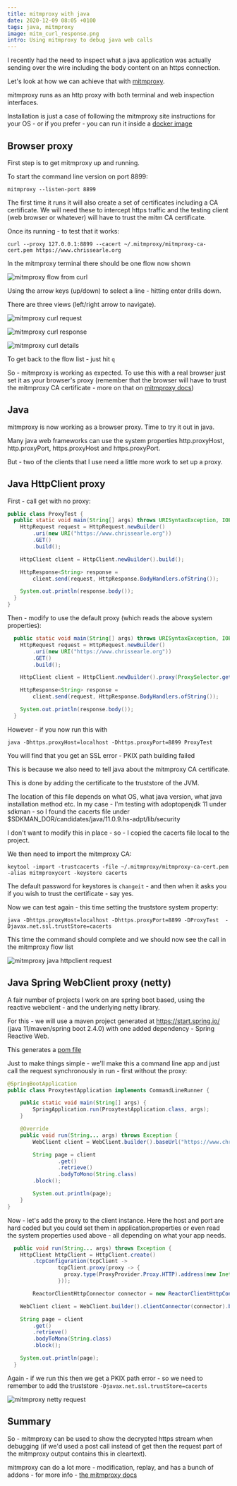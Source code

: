 ```yaml
---
title: mitmproxy with java
date: 2020-12-09 08:05 +0100
tags: java, mitmproxy
image: mitm_curl_response.png
intro: Using mitmproxy to debug java web calls
---
```


I recently had the need to inspect what a java application was actually sending over the wire including the body content on an https connection.

Let's look at how we can achieve that with [mitmproxy](https://mitmproxy.org/).

mitmproxy runs as an http proxy with both terminal and web inspection interfaces.

Installation is just a case of following the mitmproxy site instructions for your OS - or if you prefer - you can run it inside a [docker image](https://hub.docker.com/r/mitmproxy/mitmproxy)

## Browser proxy

First step is to get mitmproxy up and running.

To start the command line version on port 8899:

```shell
mitmproxy --listen-port 8899
```

The first time it runs it will also create a set of certificates including a CA certificate. We will need these to intercept https traffic and the testing client (web browser or whatever) will have to trust the mitm CA certificate.

Once its running - to test that it works:

```shell
curl --proxy 127.0.0.1:8899 --cacert ~/.mitmproxy/mitmproxy-ca-cert.pem https://www.chrissearle.org
```

In the mitmproxy terminal there should be one flow now shown

![mitmproxy flow from curl](/images/posts/2020/12/mitm_curl_flow.png)

Using the arrow keys (up/down) to select a line - hitting enter drills down.

There are three views (left/right arrow to navigate).

![mitmproxy curl request](/images/posts/2020/12/mitm_curl_request.png)

![mitmproxy curl response](/images/posts/2020/12/mitm_curl_response.png)

![mitmproxy curl details](/images/posts/2020/12/mitm_curl_detail.png)

To get back to the flow list - just hit `q`

So - mitmproxy is working as expected. To use this with a real browser just set it as your browser's proxy (remember that the browser will have to trust the mitmproxy CA certificate - more on that on [mitmproxy docs](https://docs.mitmproxy.org/stable/concepts-certificates/))

## Java

mitmproxy is now working as a browser proxy. Time to try it out in java.

Many java web frameworks can use the system properties http.proxyHost, http.proxyPort, https.proxyHost and https.proxyPort.

But - two of the clients that I use need a little more work to set up a proxy.

## Java HttpClient proxy

First - call get with no proxy:

```java
public class ProxyTest {
  public static void main(String[] args) throws URISyntaxException, IOException, InterruptedException {
    HttpRequest request = HttpRequest.newBuilder()
        .uri(new URI("https://www.chrissearle.org"))
        .GET()
        .build();

    HttpClient client = HttpClient.newBuilder().build();

    HttpResponse<String> response =
        client.send(request, HttpResponse.BodyHandlers.ofString());

    System.out.println(response.body());
  }
}
```

Then - modify to use the default proxy (which reads the above system properties):

```java
  public static void main(String[] args) throws URISyntaxException, IOException, InterruptedException {
    HttpRequest request = HttpRequest.newBuilder()
        .uri(new URI("https://www.chrissearle.org"))
        .GET()
        .build();

    HttpClient client = HttpClient.newBuilder().proxy(ProxySelector.getDefault()).build();

    HttpResponse<String> response =
        client.send(request, HttpResponse.BodyHandlers.ofString());

    System.out.println(response.body());
  }
```

However - if you now run this with

```shell
java -Dhttps.proxyHost=localhost -Dhttps.proxyPort=8899 ProxyTest
```

You will find that you get an SSL error - PKIX path building failed

This is because we also need to tell java about the mitmproxy CA certificate.

This is done by adding the certificate to the truststore of the JVM.

The location of this file depends on what OS, what java version, what java installation method etc. In my case - I'm testing with adoptopenjdk 11 under sdkman - so I found the cacerts file under $SDKMAN_DOR/candidates/java/11.0.9.hs-adpt/lib/security

I don't want to modify this in place - so - I copied the cacerts file local to the project.

We then need to import the mitmproxy CA:

```shell
keytool -import -trustcacerts -file ~/.mitmproxy/mitmproxy-ca-cert.pem -alias mitmproxycert -keystore cacerts
```

The default password for keystores is `changeit` - and then when it asks you if you wish to trust the certificate - say yes.

Now we can test again - this time setting the truststore system property:

```shell
java -Dhttps.proxyHost=localhost -Dhttps.proxyPort=8899 -DProxyTest  -Djavax.net.ssl.trustStore=cacerts
```

This time the command should complete and we should now see the call in the mitmproxy flow list

![mitmproxy java httpclient request](/images/posts/2020/12/mitm_java_httpclient_request.png)

## Java Spring WebClient proxy (netty)

A fair number of projects I work on are spring boot based, using the reactive webclient - and the underlying netty library.

For this - we will use a maven project generated at https://start.spring.io/ (java 11/maven/spring boot 2.4.0) with one added dependency - Spring Reactive Web.

This generates a [pom file](/images/posts/2020/12/pom.xml)

Just to make things simple - we'll make this a command line app and just call the request synchronously in run - first without the proxy:

```java
@SpringBootApplication
public class ProxytestApplication implements CommandLineRunner {

	public static void main(String[] args) {
		SpringApplication.run(ProxytestApplication.class, args);
	}

	@Override
	public void run(String... args) throws Exception {
		WebClient client = WebClient.builder().baseUrl("https://www.chrissearle.org").build();

		String page = client
				.get()
				.retrieve()
				.bodyToMono(String.class)
        .block();

		System.out.println(page);
	}
}
```

Now - let's add the proxy to the client instance. Here the host and port are hard coded but you could set them in application.properties or even read the system properties used above - all depending on what your app needs.

```java
  public void run(String... args) throws Exception {
    HttpClient httpClient = HttpClient.create()
        .tcpConfiguration(tcpClient ->
                tcpClient.proxy(proxy -> {
                  proxy.type(ProxyProvider.Proxy.HTTP).address(new InetSocketAddress("localhost", 8899));
                }));

		ReactorClientHttpConnector connector = new ReactorClientHttpConnector(httpClient);

    WebClient client = WebClient.builder().clientConnector(connector).baseUrl("https://www.chrissearle.org").build();

    String page = client
        .get()
        .retrieve()
        .bodyToMono(String.class)
        .block();

    System.out.println(page);
  }
```

Again - if we run this then we get a PKIX path error - so we need to remember to add the truststore `-Djavax.net.ssl.trustStore=cacerts`

![mitmproxy netty request](/images/posts/2020/12/mitm_netty_request.png)

## Summary

So - mitmproxy can be used to show the decrypted https stream when debugging (if we'd used a post call instead of get then the request part of the mitmproxy output contains this in cleartext).

mitmproxy can do a lot more - modification, replay, and has a bunch of addons - for more info - [the mitmproxy docs](https://docs.mitmproxy.org/stable/)
